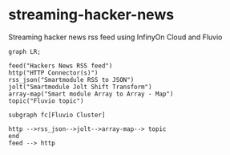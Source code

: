 # streaming-hacker-news
Streaming hacker news rss feed using InfinyOn Cloud and Fluvio
```mermaid
graph LR;

feed("Hackers News RSS feed")
http("HTTP Connector(s)")
rss_json("Smartmodule RSS to JSON")
jolt("Smartmodule Jolt Shift Transform")
array-map("Smart module Array to Array - Map")
topic("Fluvio topic")

subgraph fc[Fluvio Cluster]

http -->rss_json-->jolt-->array-map--> topic
end
feed --> http

```
